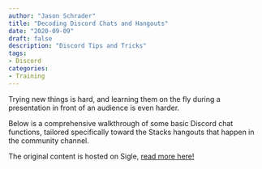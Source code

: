 ```yaml
---
author: "Jason Schrader"
title: "Decoding Discord Chats and Hangouts"
date: "2020-09-09"
draft: false
description: "Discord Tips and Tricks"
tags:
- Discord
categories:
- Training
---
```


Trying new things is hard, and learning them on the fly during a presentation in front of an audience is even harder.

Below is a comprehensive walkthrough of some basic Discord chat functions, tailored specifically toward the Stacks hangouts that happen in the community channel.

The original content is hosted on Sigle, [read more here!](https://app.sigle.io/whoabuddy.id.blockstack/IFT64oGIRG6yvFF4LB0UW)